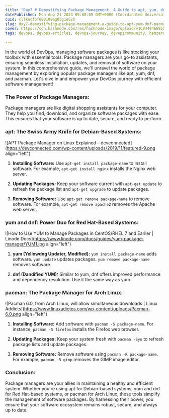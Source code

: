 ```yaml
---
title: "Day7 # Demystifying Package Management: A Guide to apt, yum, dnf, pacman, and More"
datePublished: Mon Aug 21 2023 09:00:09 GMT+0000 (Coordinated Universal Time)
cuid: cllkncf5f000109mg03g1e52b
slug: day7-demystifying-package-management-a-guide-to-apt-yum-dnf-pacman-and-more
cover: https://cdn.hashnode.com/res/hashnode/image/upload/v1694494669555/2fd918f9-6e63-4bb1-bebb-57e2bdb22bb7.png
tags: devops, devops-articles, devops-journey, devopscommunity, hamzarehmansheikh4

---
```


In the world of DevOps, managing software packages is like stocking your toolbox with essential tools. Package managers are your go-to assistants, ensuring seamless installation, updates, and removal of software on your system. In this comprehensive guide, we'll unravel the world of package management by exploring popular package managers like apt, yum, dnf, and pacman. Let's dive in and empower your DevOps journey with efficient software management!

### **The Power of Package Managers:**

Package managers are like digital shopping assistants for your computer. They help you find, download, and organize software packages with ease. This ensures that your software is up to date, secure, and ready to perform.

### **apt: The Swiss Army Knife for Debian-Based Systems:**

![APT Package Manager on Linux Explained – devconnected](https://devconnected.com/wp-content/uploads/2019/11/featured-9.png align="left")

1. **Installing Software:** Use `apt-get install package-name` to install software. For example, `apt-get install nginx` installs the Nginx web server.
    
2. **Updating Packages:** Keep your software current with `apt-get update` to refresh the package list and `apt-get upgrade` to update packages.
    
3. **Removing Software:** Use `apt-get remove package-name` to remove software. For example, `apt-get remove apache2` removes the Apache web server.
    

### **yum and dnf: Power Duo for Red Hat-Based Systems:**

![How to Use YUM to Manage Packages in CentOS/RHEL 7 and Earlier | Linode Docs](https://www.linode.com/docs/guides/yum-package-manager/YUM1.jpg align="left")

1. **yum (Yellowdog Updater, Modified):** `yum install package-name` adds software. `yum update` updates packages. `yum remove package-name` removes software.
    
2. **dnf (Dandified YUM):** Similar to yum, dnf offers improved performance and dependency resolution. Use it the same way as yum.
    

### **pacman: The Package Manager for Arch Linux:**

![Pacman 6.0, from Arch Linux, will allow simultaneous downloads | Linux  Addicts](https://www.linuxadictos.com/wp-content/uploads/Pacman-6.0.png align="left")

1. **Installing Software:** Add software with `pacman -S package-name`. For instance, `pacman -S firefox` installs the Firefox web browser.
    
2. **Updating Packages:** Keep your system fresh with `pacman -Syu` to refresh package lists and update packages.
    
3. **Removing Software:** Remove software using `pacman -R package-name`. For example, `pacman -R gimp` removes the GIMP image editor.
    

### **Conclusion:**

Package managers are your allies in maintaining a healthy and efficient system. Whether you're using apt for Debian-based systems, yum and dnf for Red Hat-based systems, or pacman for Arch Linux, these tools simplify the management of software packages. By harnessing their power, you ensure that your software ecosystem remains robust, secure, and always up to date.